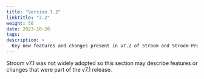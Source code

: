 ```yaml
---
title: "Version 7.2"
linkTitle: "7.2"
weight: 50
date: 2023-10-20
tags: 
description: >
  Key new features and changes present in v7.2 of Stroom and Stroom-Proxy.
---
```


Stroom v7.1 was not widely adopted so this section may describe features or changes that were part of the v7.1 release.
